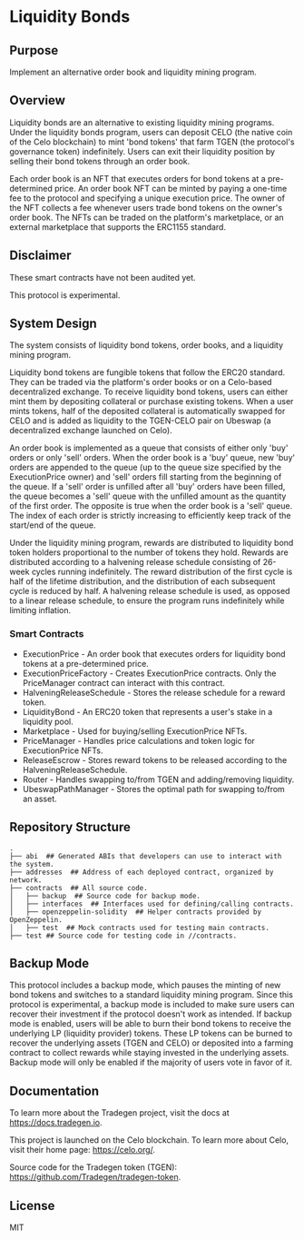 # Liquidity Bonds

## Purpose

Implement an alternative order book and liquidity mining program.

## Overview

Liquidity bonds are an alternative to existing liquidity mining programs. Under the liquidity bonds program, users can deposit CELO (the native coin of the Celo blockchain) to mint 'bond tokens' that farm TGEN (the protocol's governance token) indefinitely. Users can exit their liquidity position by selling their bond tokens through an order book.

Each order book is an NFT that executes orders for bond tokens at a pre-determined price. An order book NFT can be minted by paying a one-time fee to the protocol and specifying a unique execution price. The owner of the NFT collects a fee whenever users trade bond tokens on the owner's order book. The NFTs can be traded on the platform's marketplace, or an external marketplace that supports the ERC1155 standard.

## Disclaimer

These smart contracts have not been audited yet.

This protocol is experimental.

## System Design

The system consists of liquidity bond tokens, order books, and a liquidity mining program.

Liquidity bond tokens are fungible tokens that follow the ERC20 standard. They can be traded via the platform's order books or on a Celo-based decentralized exchange. To receive liquidity bond tokens, users can either mint them by depositing collateral or purchase existing tokens. When a user mints tokens, half of the deposited collateral is automatically swapped for CELO and is added as liquidity to the TGEN-CELO pair on Ubeswap (a decentralized exchange launched on Celo).

An order book is implemented as a queue that consists of either only 'buy' orders or only 'sell' orders. When the order book is a 'buy' queue, new 'buy' orders are appended to the queue (up to the queue size specified by the ExecutionPrice owner) and 'sell' orders fill starting from the beginning of the queue. If a 'sell' order is unfilled after all 'buy' orders have been filled, the queue becomes a 'sell' queue with the unfilled amount as the quantity of the first order. The opposite is true when the order book is a 'sell' queue. The index of each order is strictly increasing to efficiently keep track of the start/end of the queue.

Under the liquidity mining program, rewards are distributed to liquidity bond token holders proportional to the number of tokens they hold. Rewards are distributed according to a halvening release schedule consisting of 26-week cycles running indefinitely. The reward distribution of the first cycle is half of the lifetime distribution, and the distribution of each subsequent cycle is reduced by half. A halvening release schedule is used, as opposed to a linear release schedule, to ensure the program runs indefinitely while limiting inflation.

### Smart Contracts

* ExecutionPrice - An order book that executes orders for liquidity bond tokens at a pre-determined price.
* ExecutionPriceFactory - Creates ExecutionPrice contracts. Only the PriceManager contract can interact with this contract.
* HalveningReleaseSchedule - Stores the release schedule for a reward token.
* LiquidityBond - An ERC20 token that represents a user's stake in a liquidity pool.
* Marketplace - Used for buying/selling ExecutionPrice NFTs.
* PriceManager - Handles price calculations and token logic for ExecutionPrice NFTs.
* ReleaseEscrow - Stores reward tokens to be released according to the HalveningReleaseSchedule.
* Router - Handles swapping to/from TGEN and adding/removing liquidity.
* UbeswapPathManager - Stores the optimal path for swapping to/from an asset.

## Repository Structure

```
.
├── abi  ## Generated ABIs that developers can use to interact with the system.
├── addresses  ## Address of each deployed contract, organized by network.
├── contracts  ## All source code.
│   ├── backup  ## Source code for backup mode.
│   ├── interfaces  ## Interfaces used for defining/calling contracts.
│   ├── openzeppelin-solidity  ## Helper contracts provided by OpenZeppelin.
│   ├── test  ## Mock contracts used for testing main contracts.
├── test ## Source code for testing code in //contracts.
```

## Backup Mode

This protocol includes a backup mode, which pauses the minting of new bond tokens and switches to a standard liquidity mining program. Since this protocol is experimental, a backup mode is included to make sure users can recover their investment if the protocol doesn't work as intended. If backup mode is enabled, users will be able to burn their bond tokens to receive the underlying LP (liquidity provider) tokens. These LP tokens can be burned to recover the underlying assets (TGEN and CELO) or deposited into a farming contract to collect rewards while staying invested in the underlying assets. Backup mode will only be enabled if the majority of users vote in favor of it.

## Documentation

To learn more about the Tradegen project, visit the docs at https://docs.tradegen.io.

This project is launched on the Celo blockchain. To learn more about Celo, visit their home page: https://celo.org/.

Source code for the Tradegen token (TGEN): https://github.com/Tradegen/tradegen-token.

## License

MIT

